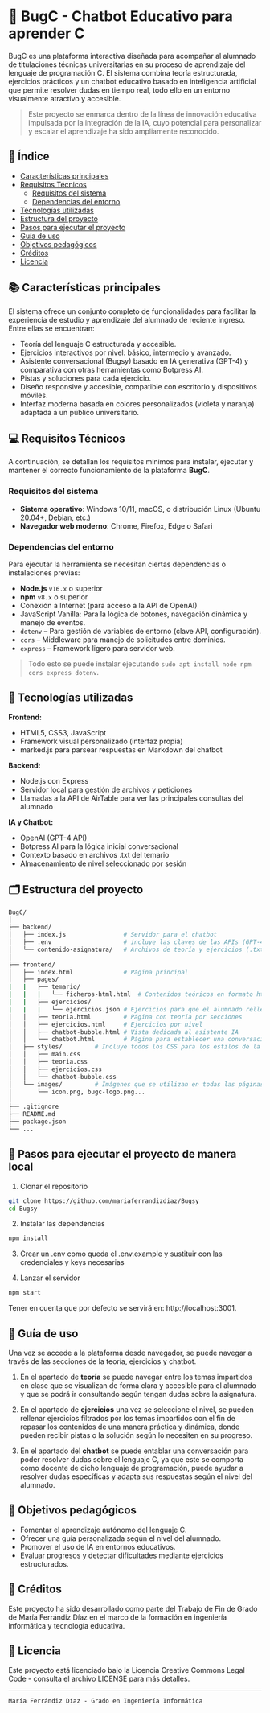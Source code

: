 # 🐞 BugC - Chatbot Educativo para aprender C 

BugC es una plataforma interactiva diseñada para acompañar al alumnado de titulaciones técnicas universitarias en su proceso de aprendizaje del lenguaje de programación C. El sistema combina teoría estructurada, ejercicios prácticos y un chatbot educativo basado en inteligencia artificial que permite resolver dudas en tiempo real, todo ello en un entorno visualmente atractivo y accesible.

> Este proyecto se enmarca dentro de la línea de innovación educativa impulsada por la integración de la IA, cuyo potencial para personalizar y escalar el aprendizaje ha sido ampliamente reconocido. 

## 📖 Índice

- [Características principales](#-características-principales)
- [Requisitos Técnicos](#-requisitos-técnicos)
  - [Requisitos del sistema](#requisitos-del-sistema)
  - [Dependencias del entorno](#dependencias-del-entorno)
- [Tecnologías utilizadas](#-tecnologías-utilizadas)
- [Estructura del proyecto](#️-estructura-del-proyecto)
- [Pasos para ejecutar el proyecto](#-pasos-para-ejecutar-el-proyecto)
- [Guía de uso](#-guía-de-uso)
- [Objetivos pedagógicos](#-objetivos-pedagógicos)
- [Créditos](#-créditos)
- [Licencia](#-licencia)


## 📚 Características principales

El sistema ofrece un conjunto completo de funcionalidades para facilitar la experiencia de estudio y aprendizaje del alumnado de reciente ingreso. Entre ellas se encuentran: 

- Teoría del lenguaje C estructurada y accesible.
- Ejercicios interactivos por nivel: básico, intermedio y avanzado.
- Asistente conversacional (Bugsy) basado en IA generativa (GPT-4) y comparativa con otras herramientas como Botpress AI.
- Pistas y soluciones para cada ejercicio.
- Diseño responsive y accesible, compatible con escritorio y dispositivos móviles.
- Interfaz moderna basada en colores personalizados (violeta y naranja) adaptada a un público universitario.

## 💻 Requisitos Técnicos

A continuación, se detallan los requisitos mínimos para instalar, ejecutar y mantener el correcto funcionamiento de la plataforma **BugC**.

### Requisitos del sistema

* **Sistema operativo**: Windows 10/11, macOS, o distribución Linux (Ubuntu 20.04+, Debian, etc.)
* **Navegador web moderno**: Chrome, Firefox, Edge o Safari

### Dependencias del entorno

Para ejecutar la herramienta se necesitan ciertas dependencias o instalaciones previas: 

* **Node.js** `v16.x` o superior
* **npm** `v8.x` o superior
* Conexión a Internet (para acceso a la API de OpenAI)
* JavaScript Vanilla: Para la lógica de botones, navegación dinámica y manejo de eventos.
* `dotenv` – Para gestión de variables de entorno (clave API, configuración).
* `cors` – Middleware para manejo de solicitudes entre dominios.
* `express` – Framework ligero para servidor web.

> Todo esto se puede instalar ejecutando `sudo apt install node npm cors express dotenv`.

## 🧠 Tecnologías utilizadas

**Frontend:**

- HTML5, CSS3, JavaScript
- Framework visual personalizado (interfaz propia)
- marked.js para parsear respuestas en Markdown del chatbot

**Backend:**

- Node.js con Express
- Servidor local para gestión de archivos y peticiones
- Llamadas a la API de AirTable para ver las principales consultas del alumnado

**IA y Chatbot:**

- OpenAI (GPT-4 API)
- Botpress AI para la lógica inicial conversacional
- Contexto basado en archivos .txt del temario
- Almacenamiento de nivel seleccionado por sesión

## 🗂️ Estructura del proyecto

``` bash
BugC/
│
├── backend/
│   ├── index.js                # Servidor para el chatbot
│   ├── .env                    # incluye las claves de las APIs (GPT-4, AirTable, etc.)
│   └── contenido-asignatura/   # Archivos de teoría y ejercicios (.txt, .pdf)
│
├── frontend/
│   ├── index.html              # Página principal
│   ├── pages/
|   |   ├── temario/ 
|   |   |   └── ficheros-html.html  # Contenidos teóricos en formato html
|   |   ├── ejercicios/ 
|   |   |   └── ejercicios.json # Ejercicios para que el alumnado rellene en formato json
│   │   ├── teoria.html         # Página con teoría por secciones
│   │   ├── ejercicios.html     # Ejercicios por nivel 
│   │   ├── chatbot-bubble.html # Vista dedicada al asistente IA
│   │   └── chatbot.html        # Página para establecer una conversación con el chatbot 
│   ├── styles/         # Incluye todos los CSS para los estilos de la web, divididos por páginas de navegación
│   │   ├── main.css
│   │   ├── teoria.css
│   │   ├── ejercicios.css
│   │   └── chatbot-bubble.css
│   └── images/         # Imágenes que se utilizan en todas las páginas
│       └── icon.png, bugc-logo.png...
│
├── .gitignore
├── README.md
├── package.json
└── ...

``` 

## 🚀 Pasos para ejecutar el proyecto de manera local

1. Clonar el repositorio
``` bash
git clone https://github.com/mariaferrandizdiaz/Bugsy
cd Bugsy
``` 

2. Instalar las dependencias
``` bash
npm install 
```
3. Crear un .env como queda el .env.example y sustituir con las credenciales y keys necesarias

4. Lanzar el servidor
``` bash
npm start
``` 

Tener en cuenta que por defecto se servirá en: http://localhost:3001.

## 🧪 Guía de uso
Una vez se accede a la plataforma desde navegador, se puede navegar a través de las secciones de la teoría, ejercicios y chatbot. 

1. En el apartado de **teoría** se puede navegar entre los temas impartidos en clase que se visualizan de forma clara y accesible para el alumnado y que se podrá ir consultando según tengan dudas sobre la asignatura. 

2. En el apartado de **ejercicios** una vez se seleccione el nivel, se pueden rellenar ejercicios filtrados por los temas impartidos con el fin de repasar los contenidos de una manera práctica y dinámica, donde pueden recibir pistas o la solución según lo necesiten en su progreso.

3. En el apartado del **chatbot** se puede entablar una conversación para poder resolver dudas sobre el lenguaje C, ya que este se comporta como docente de dicho lenguaje de programación, puede ayudar a resolver dudas específicas y adapta sus respuestas según el nivel del alumnado. 

## 🎯 Objetivos pedagógicos

* Fomentar el aprendizaje autónomo del lenguaje C.
* Ofrecer una guía personalizada según el nivel del alumnado.
* Promover el uso de IA en entornos educativos.
* Evaluar progresos y detectar dificultades mediante ejercicios estructurados.

## 📌 Créditos
Este proyecto ha sido desarrollado como parte del Trabajo de Fin de Grado de María Ferrándiz Díaz en el marco de la formación en ingeniería informática y tecnología educativa.

## 📄 Licencia

Este proyecto está licenciado bajo la Licencia Creative Commons Legal Code - consulta el archivo LICENSE para más detalles.

---
```
María Ferrándiz Díaz - Grado en Ingeniería Informática
```
